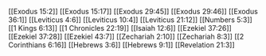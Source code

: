 [[Exodus 15:2]]
[[Exodus 15:17]]
[[Exodus 29:45]]
[[Exodus 29:46]]
[[Exodus 36:1]]
[[Leviticus 4:6]]
[[Leviticus 10:4]]
[[Leviticus 21:12]]
[[Numbers 5:3]]
[[1 Kings 6:13]]
[[1 Chronicles 22:19]]
[[Isaiah 12:6]]
[[Ezekiel 37:26]]
[[Ezekiel 37:28]]
[[Ezekiel 43:7]]
[[Zechariah 2:10]]
[[Zechariah 8:3]]
[[2 Corinthians 6:16]]
[[Hebrews 3:6]]
[[Hebrews 9:1]]
[[Revelation 21:3]]
